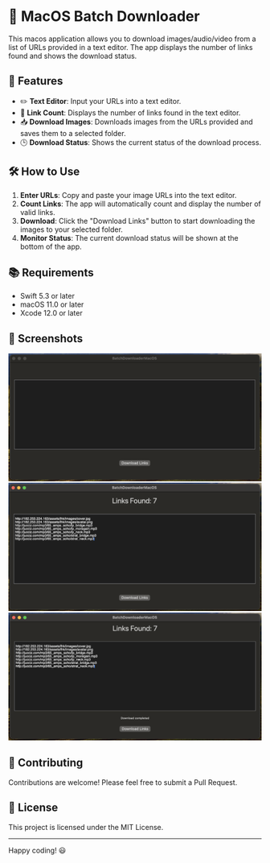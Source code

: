 # 📱 MacOS Batch Downloader

This macos application allows you to download images/audio/video from a list of URLs provided in a text editor. The app displays the number of links found and shows the download status.

## 🚀 Features

- ✏️ **Text Editor**: Input your URLs into a text editor.
- 🔢 **Link Count**: Displays the number of links found in the text editor.
- 📥 **Download Images**: Downloads images from the URLs provided and saves them to a selected folder.
- 🕒 **Download Status**: Shows the current status of the download process.

## 🛠️ How to Use

1. **Enter URLs**: Copy and paste your image URLs into the text editor.
2. **Count Links**: The app will automatically count and display the number of valid links.
3. **Download**: Click the "Download Links" button to start downloading the images to your selected folder.
4. **Monitor Status**: The current download status will be shown at the bottom of the app.

## 📚 Requirements

- Swift 5.3 or later
- macOS 11.0 or later
- Xcode 12.0 or later

## 📸 Screenshots

![Screenshot](screenshots/Screenshot1.png)
![Screenshot](screenshots/Screenshot2.png)
![Screenshot](screenshots/Screenshot3.png)

## 🤝 Contributing

Contributions are welcome! Please feel free to submit a Pull Request.

## 📄 License

This project is licensed under the MIT License.

---

Happy coding! 😃
